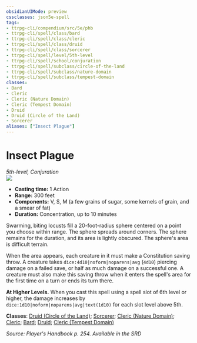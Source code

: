 ```yaml
---
obsidianUIMode: preview
cssclasses: json5e-spell
tags:
- ttrpg-cli/compendium/src/5e/phb
- ttrpg-cli/spell/class/bard
- ttrpg-cli/spell/class/cleric
- ttrpg-cli/spell/class/druid
- ttrpg-cli/spell/class/sorcerer
- ttrpg-cli/spell/level/5th-level
- ttrpg-cli/spell/school/conjuration
- ttrpg-cli/spell/subclass/circle-of-the-land
- ttrpg-cli/spell/subclass/nature-domain
- ttrpg-cli/spell/subclass/tempest-domain
classes:
- Bard
- Cleric
- Cleric (Nature Domain)
- Cleric (Tempest Domain)
- Druid
- Druid (Circle of the Land)
- Sorcerer
aliases: ["Insect Plague"]
---
```

# Insect Plague
*5th-level, Conjuration*  
![](3-Mechanics/CLI/spells/img/insect-plague.webp#right)

- **Casting time:** 1 Action
- **Range:** 300 feet
- **Components:** V, S, M (a few grains of sugar, some kernels of grain, and a smear of fat)
- **Duration:** Concentration, up to 10 minutes

Swarming, biting locusts fill a 20-foot-radius sphere centered on a point you choose within range. The sphere spreads around corners. The sphere remains for the duration, and its area is lightly obscured. The sphere's area is difficult terrain.

When the area appears, each creature in it must make a Constitution saving throw. A creature takes `dice:4d10|noform|noparens|avg` (`4d10`) piercing damage on a failed save, or half as much damage on a successful one. A creature must also make this saving throw when it enters the spell's area for the first time on a turn or ends its turn there.

**At Higher Levels.** When you cast this spell using a spell slot of 6th level or higher, the damage increases by `dice:1d10|noform|noparens|avg|text(1d10)` for each slot level above 5th.

**Classes**: [Druid (Circle of the Land)](3-Mechanics/CLI/lists/list-spells-classes-druid-circle-of-the-land.md); [Sorcerer](3-Mechanics/CLI/lists/list-spells-classes-sorcerer.md); [Cleric (Nature Domain)](3-Mechanics/CLI/lists/list-spells-classes-cleric-nature-domain.md); [Cleric](3-Mechanics/CLI/lists/list-spells-classes-cleric.md); [Bard](3-Mechanics/CLI/lists/list-spells-classes-bard.md); [Druid](3-Mechanics/CLI/lists/list-spells-classes-druid.md); [Cleric (Tempest Domain)](3-Mechanics/CLI/lists/list-spells-classes-cleric-tempest-domain.md)

*Source: Player's Handbook p. 254. Available in the <span title='Systems Reference Document (5.1)'>SRD</span>*